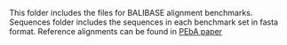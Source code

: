 This folder includes the files for BALIBASE alignment benchmarks. Sequences folder includes the sequences in each benchmark set in fasta format. Reference alignments can be found in [PEbA paper](https://github.com/mgtools/PEbA/tree/master/data)